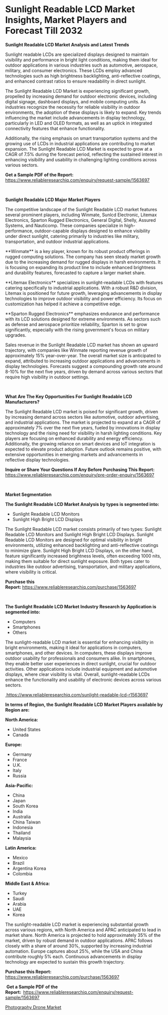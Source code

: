 <p><h1>Sunlight Readable LCD Market Insights, Market Players and Forecast Till 2032</h1></p><p><strong>Sunlight Readable LCD Market Analysis and Latest Trends</strong></p>
<p><p>Sunlight readable LCDs are specialized displays designed to maintain visibility and performance in bright light conditions, making them ideal for outdoor applications in various industries such as automotive, aerospace, military, and consumer electronics. These LCDs employ advanced technologies such as high brightness backlighting, anti-reflective coatings, and enhanced contrast ratios to ensure readability in direct sunlight.</p><p>The Sunlight Readable LCD Market is experiencing significant growth, propelled by increasing demand for outdoor electronic devices, including digital signage, dashboard displays, and mobile computing units. As industries recognize the necessity for reliable visibility in outdoor environments, the adoption of these displays is likely to expand. Key trends influencing the market include advancements in display technology, particularly in LED and OLED formats, as well as an uptick in integrated connectivity features that enhance functionality.</p><p>Additionally, the rising emphasis on smart transportation systems and the growing use of LCDs in industrial applications are contributing to market expansion. The Sunlight Readable LCD Market is expected to grow at a CAGR of 7.5% during the forecast period, reflecting the sustained interest in enhancing visibility and usability in challenging lighting conditions across various sectors.</p></p>
<p><strong>Get a Sample PDF of the Report:&nbsp;</strong> <a href="https://www.reliableresearchiq.com/enquiry/request-sample/1563697?utm_campaign=3350&utm_medium=2&utm_source=Github&utm_content=ia&utm_term=06042025&utm_id=sunlight-readable-lcd">https://www.reliableresearchiq.com/enquiry/request-sample/1563697</a></p>
<p>&nbsp;</p>
<p><strong>Sunlight Readable LCD Major Market Players</strong></p>
<p><p>The competitive landscape of the Sunlight Readable LCD market features several prominent players, including Winmate, Sunlcd Electronic, Litemax Electronics, Sparton Rugged Electronics, General Digital, Shelly, Assured Systems, and Nauticomp. These companies specialize in high-performance, outdoor-capable displays designed to enhance visibility under direct sunlight, catering primarily to industries like military, transportation, and outdoor industrial applications.</p><p>**Winmate** is a key player, known for its robust product offerings in rugged computing solutions. The company has seen steady market growth due to the increasing demand for rugged displays in harsh environments. It is focusing on expanding its product line to include enhanced brightness and durability features, forecasted to capture a larger market share.</p><p>**Litemax Electronics** specializes in sunlight-readable LCDs with features catering specifically to industrial applications. With a robust R&D division, Litemax is positioned for future growth, leveraging advancements in display technologies to improve outdoor visibility and power efficiency. Its focus on customization has helped it achieve a competitive edge.</p><p>**Sparton Rugged Electronics** emphasizes endurance and performance with its LCD solutions designed for extreme environments. As sectors such as defense and aerospace prioritize reliability, Sparton is set to grow significantly, especially with the rising government's focus on military upgrades.</p><p>Sales revenue in the Sunlight Readable LCD market has shown an upward trajectory, with companies like Winmate reporting revenue growth of approximately 15% year-over-year. The overall market size is anticipated to expand, attributed to increasing outdoor applications and advancements in display technologies. Forecasts suggest a compounding growth rate around 8-10% for the next five years, driven by demand across various sectors that require high visibility in outdoor settings.</p></p>
<p>&nbsp;</p>
<p><strong>What Are The Key Opportunities For Sunlight Readable LCD Manufacturers?</strong></p>
<p><p>The Sunlight Readable LCD market is poised for significant growth, driven by increasing demand across sectors like automotive, outdoor advertising, and industrial applications. The market is projected to expand at a CAGR of approximately 7% over the next five years, fueled by innovations in display technology and the rising need for visibility in harsh lighting conditions. Key players are focusing on enhanced durability and energy efficiency. Additionally, the growing reliance on smart devices and IoT integration is expected to elevate product adoption. Future outlook remains positive, with extensive opportunities in emerging markets and advancements in reflective display technologies.</p></p>
<p><strong>Inquire or Share Your Questions If Any Before Purchasing This Report:</strong> <a href="https://www.reliableresearchiq.com/enquiry/pre-order-enquiry/1563697?utm_campaign=3350&utm_medium=2&utm_source=Github&utm_content=ia&utm_term=06042025&utm_id=sunlight-readable-lcd">https://www.reliableresearchiq.com/enquiry/pre-order-enquiry/1563697</a></p>
<p>&nbsp;</p>
<p><strong>Market Segmentation</strong></p>
<p><strong>The Sunlight Readable LCD Market Analysis by types is segmented into:</strong></p>
<p><ul><li>Sunlight Readable LCD Monitors</li><li>Sunlight High Bright LCD Displays</li></ul></p>
<p><p>The Sunlight Readable LCD market consists primarily of two types: Sunlight Readable LCD Monitors and Sunlight High Bright LCD Displays. Sunlight Readable LCD Monitors are designed for optimal visibility in bright environments, utilizing enhanced backlighting and anti-reflective coatings to minimize glare. Sunlight High Bright LCD Displays, on the other hand, feature significantly increased brightness levels, often exceeding 1000 nits, making them suitable for direct sunlight exposure. Both types cater to industries like outdoor advertising, transportation, and military applications, where visibility is critical.</p></p>
<p><strong>Purchase this Report:&nbsp;</strong><a href="https://www.reliableresearchiq.com/purchase/1563697?utm_campaign=3350&utm_medium=2&utm_source=Github&utm_content=ia&utm_term=06042025&utm_id=sunlight-readable-lcd">https://www.reliableresearchiq.com/purchase/1563697</a></p>
<p>&nbsp;</p>
<p><strong>The Sunlight Readable LCD Market Industry Research by Application is segmented into:</strong></p>
<p><ul><li>Computers</li><li>Smartphones</li><li>Others</li></ul></p>
<p><p>The sunlight-readable LCD market is essential for enhancing visibility in bright environments, making it ideal for applications in computers, smartphones, and other devices. In computers, these displays improve outdoor usability for professionals and consumers alike. In smartphones, they enable better user experiences in direct sunlight, crucial for outdoor activities. Other applications include industrial equipment and automotive displays, where clear visibility is vital. Overall, sunlight-readable LCDs enhance the functionality and usability of electronic devices across various sectors.</p></p>
<p><a href="https://www.reliableresearchiq.com/sunlight-readable-lcd-r1563697?utm_campaign=3350&utm_medium=2&utm_source=Github&utm_content=ia&utm_term=06042025&utm_id=sunlight-readable-lcd">&nbsp;https://www.reliableresearchiq.com/sunlight-readable-lcd-r1563697</a></p>
<p><strong>In terms of Region, the Sunlight Readable LCD Market Players available by Region are:</strong></p>
<p>
    <p> <strong> North America: </strong>
        <ul>
            <li>United States</li>
            <li>Canada</li>
        </ul>
        </p> 
    <p> <strong> Europe: </strong>
        <ul>
            <li>Germany</li>
            <li>France</li>
            <li>U.K.</li>
            <li>Italy</li>
            <li>Russia</li>
        </ul>
        </p> 
    <p> <strong> Asia-Pacific: </strong>
        <ul>
            <li>China</li>
            <li>Japan</li>
            <li>South Korea</li>
            <li>India</li>
            <li>Australia</li>
            <li>China Taiwan</li>
            <li>Indonesia</li>
            <li>Thailand</li>
            <li>Malaysia</li>
        </ul>
        </p> 
    <p> <strong> Latin America: </strong>
        <ul>
            <li>Mexico</li>
            <li>Brazil</li>
            <li>Argentina Korea</li>
            <li>Colombia</li>
        </ul>
        </p> 
    <p> <strong> Middle East & Africa: </strong>
        <ul>
            <li>Turkey</li>
            <li>Saudi</li>
            <li>Arabia</li>
            <li>UAE</li>
            <li>Korea</li>
        </ul>
    </p>
    </p>
<p><p>The sunlight-readable LCD market is experiencing substantial growth across various regions, with North America and APAC anticipated to lead in market share. North America is projected to hold approximately 35% of the market, driven by robust demand in outdoor applications. APAC follows closely with a share of around 30%, supported by increasing industrial automation. Europe captures about 25%, while the USA and China contribute roughly 5% each. Continuous advancements in display technology are expected to sustain this growth trajectory.</p></p>
<p><strong>Purchase this Report: </strong><a href="https://www.reliableresearchiq.com/purchase/1563697?utm_campaign=3350&utm_medium=2&utm_source=Github&utm_content=ia&utm_term=06042025&utm_id=sunlight-readable-lcd">https://www.reliableresearchiq.com/purchase/1563697</a></p>
<p>&nbsp;<strong>Get a Sample PDF of the Report:&nbsp;&nbsp;</strong><a href="https://www.reliableresearchiq.com/enquiry/request-sample/1563697?utm_campaign=3350&utm_medium=2&utm_source=Github&utm_content=ia&utm_term=06042025&utm_id=sunlight-readable-lcd">https://www.reliableresearchiq.com/enquiry/request-sample/1563697</a></p>
<p><strong></strong></p>
<p><p><a href="https://github.com/chaiszepkadk/Market-Research-Report-List-1/blob/main/photography-drone-market.md?utm_campaign=3350&utm_medium=2&utm_source=Github&utm_content=ia&utm_term=06042025&utm_id=sunlight-readable-lcd">Photography Drone Market</a></p></p>